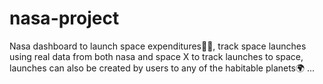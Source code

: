 # nasa-project

Nasa dashboard to launch space expenditures🚀🌌, track space launches using real data from both nasa and space X to track launches to space, launches can also be created by users to any of the habitable planets🌍
...
